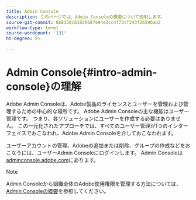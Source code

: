 ```yaml
---
title: Admin Console
description: このページでは、Admin Consoleの概要について説明します。
source-git-commit: 8b8158cb1026687e94e3cc4f73cf243f26596ab2
workflow-type: tm+mt
source-wordcount: '131'
ht-degree: 5%

---
```



# Admin Console{#intro-admin-console}の理解

Adobe Admin Consoleは、Adobe製品のライセンスとユーザーを管理および管理するための中心的な場所です。 Adobe Admin Consoleの主な機能はユーザー管理です。 つまり、各ソリューションにユーザーを作成する必要はありません。 この一元化されたアプローチでは、すべてのユーザー管理が1つのインターフェイスでおこなわれ、Adobe Admin Consoleを介しておこなわれます。

ユーザーアカウントの管理、Adobeの追加または削除、グループの作成などをおこなうには、ユーザーAdmin Consoleにログインします。 Admin Consoleは[adminconsole.adobe.com](https://adminconsole.adobe.com)にあります。

>[!NOTE]
>Admin Consoleから組織全体のAdobe使用権限を管理する方法については、[Admin Consoleの概要](https://helpx.adobe.com/jp/enterprise/using/admin-console.html)を参照してください。